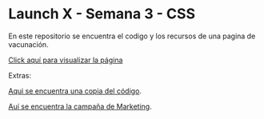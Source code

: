 # Launch X - Semana 3 - CSS
En este repositorio se encuentra el codigo y los recursos de una pagina de vacunación.

[Click aquí para visualizar la página](https://aleycolen98.github.io/Vacunation-Page/)

Extras:

[Aqui se encuentra una copia del código](https://github.com/aleycolen98/ArturoAley_LaunchX_FrontEnd/tree/main/3%20-%20CSS).

[Auí se encuentra la campaña de Marketing](https://github.com/aleycolen98/Vacunation-Page/blob/main/Campa%C3%B1a_de_Marketing.pdf).
